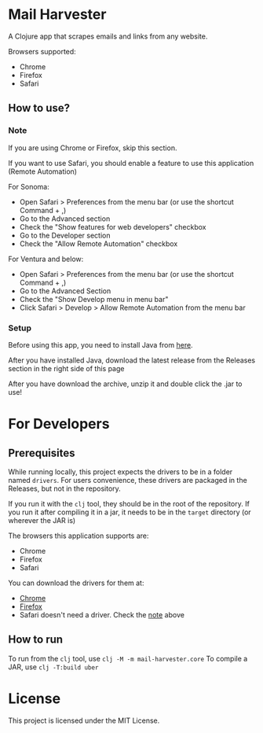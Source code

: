 # Mail Harvester

A Clojure app that scrapes emails and links from any website.

Browsers supported:
* Chrome
* Firefox
* Safari

## How to use?

### Note

If you are using Chrome or Firefox, skip this section.

If you want to use Safari, you should enable a feature to use this application (Remote Automation)

For Sonoma:
* Open Safari > Preferences from the menu bar (or use the shortcut Command + ,)
* Go to the Advanced section
* Check the "Show features for web developers" checkbox
* Go to the Developer section
* Check the "Allow Remote Automation" checkbox

For Ventura and below:
* Open Safari > Preferences from the menu bar (or use the shortcut Command + ,)
* Go to the Advanced Section
* Check the "Show Develop menu in menu bar"
* Click Safari > Develop > Allow Remote Automation from the menu bar

### Setup

Before using this app, you need to install Java from [here](https://adoptium.net).

After you have installed Java, download the latest release from the Releases section in the right side of this page

After you have download the archive, unzip it and double click the .jar to use!

# For Developers

## Prerequisites 

While running locally, this project expects the drivers to be in a folder named `drivers`. For users convenience, these drivers are packaged in the Releases, but not in the repository.

If you run it with the `clj` tool, they should be in the root of the repository. If you run it after compiling it in a jar, it needs to be in the `target` directory (or wherever the JAR is)

The browsers this application supports are:
* Chrome
* Firefox
* Safari

You can download the drivers for them at:
* [Chrome](https://chromedriver.chromium.org/downloads)
* [Firefox](https://github.com/mozilla/geckodriver/releases)
* Safari doesn't need a driver. Check the [note](#note) above

## How to run

To run from the `clj` tool, use `clj -M -m mail-harvester.core`
To compile a JAR, use `clj -T:build uber`

# License

This project is licensed under the MIT License.
